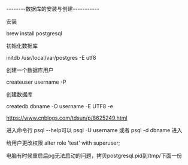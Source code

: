 --------数据库的安装与创建-----------

安装

brew install postgresql  

初始化数据库

initdb /usr/local/var/postgres -E utf8

创建一个数据库用户

createuser username -P

创建数据库

createdb dbname -O username -E UTF8 -e 

https://www.cnblogs.com/tdsun/p/8625249.html

进入命令行 psql --help可以 psql -U username 或者 psql -d dbname 进入

给用户更改权限 alter role 'test' with superuser;


电脑有时候重启后pg无法启动的问题，拷贝postgresql.pid到/tmp/下面一份
